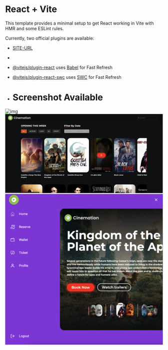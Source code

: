 # React + Vite

This template provides a minimal setup to get React working in Vite with HMR and some ESLint rules.

Currently, two official plugins are available:

- [SITE-URL](https://react-movie-cinema-ui.netlify.app/user) 
- 
- [@vitejs/plugin-react](https://github.com/vitejs/vite-plugin-react/blob/main/packages/plugin-react/README.md) uses [Babel](https://babeljs.io/) for Fast Refresh
- [@vitejs/plugin-react-swc](https://github.com/vitejs/vite-plugin-react-swc) uses [SWC](https://swc.rs/) for Fast Refresh

- # Screenshot Available
![img](./im1.png)
![img2](./im2.png)
![img3](./im3.png)

